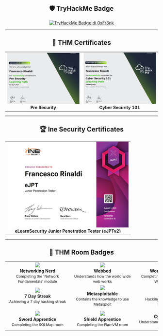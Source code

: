 <div align="center">
  
  ## 🛡️ TryHackMe Badge
  
  <a href="https://tryhackme.com/p/0xFr3nk">
    <img src="https://tryhackme-badges.s3.amazonaws.com/0xFr3nk.png?v=12" alt="TryHackMe Badge di 0xFr3nk" style="border: 0;" />
  </a>
</div>

---

<div align="center">

  ## 🏅 THM Certificates
  <table align="center">
    <tr>
      <td align="center">
        <img src="https://github.com/0xfr3nk/0xfr3nk/blob/main/THM/Pre-Security.png" width="400"/><br/>
        <strong>Pre Security</strong><br/>
      </td>
      <td align="center">
        <img src="https://github.com/0xfr3nk/0xfr3nk/blob/main/THM/Cyber-Security-101.png" width="400"/><br/>
        <strong>Cyber Security 101</strong><br/>
      </td>
    </tr>
  </table>

  ---

  ## 🏆 Ine Security Certificates
  <table align="center">
    <tr>
      <td align="center">
        <img src="https://github.com/0xfr3nk/0xfr3nk/blob/main/Ine%20Security/eJPTv2.png" width="400"/><br/>
        <strong>eLearnSecurity Junior Penetration Tester (eJPTv2)</strong><br/>
      </td>
    </tr>
  </table>

---

## 🏅 THM Room Badges

<table align="center">
  <tr>
    <td align="center">
      <div style="width: 200px;">
        <img src="https://assets.tryhackme.com/img/badges/networkfundamentals.svg" width="100"/><br/>
        <strong>Networking Nerd</strong><br/>
        <span style="font-size: 12px;">Completing the 'Network Fundamentals' module</span>
      </div>
    </td>
    <td align="center">
      <div style="width: 200px;">
        <img src="https://assets.tryhackme.com/img/badges/webbed.svg" width="100"/><br/>
        <strong>Webbed</strong><br/>
        <span style="font-size: 12px;">Understands how the world wide web works</span>
      </div>
    </td>
    <td align="center">
      <div style="width: 200px;">
        <img src="https://assets.tryhackme.com/img/badges/howthewebworks.svg" width="100"/><br/>
        <strong>World Wide Web</strong><br/>
        <span style="font-size: 12px;">Completing the 'How The Web Works' module</span>
      </div>
    </td>
    <td align="center">
      <div style="width: 200px;">
        <img src="https://assets.tryhackme.com/img/badges/linux.svg" width="100"/><br/>
        <strong>cat linux.txt</strong><br/>
        <span style="font-size: 12px;">Being competent in Linux</span>
      </div>
    </td>
  </tr>

  <tr>
    <td align="center">
      <div style="width: 200px;">
        <img src="https://assets.tryhackme.com/img/badges/streak7.svg" width="100"/><br/>
        <strong>7 Day Streak</strong><br/>
        <span style="font-size: 12px;">Achieving a 7 day hacking streak</span>
      </div>
    </td>
    <td align="center">
      <div style="width: 200px;">
        <img src="https://assets.tryhackme.com/img/badges/metasploit.svg" width="100"/><br/>
        <strong>Metasploitable</strong><br/>
        <span style="font-size: 12px;">Contains the knowledge to use Metasploit</span>
      </div>
    </td>
    <td align="center">
      <div style="width: 200px;">
        <img src="https://assets.tryhackme.com/img/badges/blue.svg" width="100"/><br/>
        <strong>Blue</strong><br/>
        <span style="font-size: 12px;">Hacking into Windows via EternalBlue</span>
      </div>
    </td>
    <td align="center">
      <div style="width: 200px;">
        <img src="https://assets.tryhackme.com/img/badges/owasptop10.svg" width="100"/><br/>
        <strong>OWASP Top 10</strong><br/>
        <span style="font-size: 12px;">Understanding every OWASP vulnerability</span>
      </div>
    </td>
  </tr>

  <tr>
    <td align="center">
      <div style="width: 200px;">
        <img src="https://assets.tryhackme.com/img/badges/swordapprentice.svg" width="100"/><br/>
        <strong>Sword Apprentice</strong><br/>
        <span style="font-size: 12px;">Completing the SQLMap room</span>
      </div>
    </td>
    <td align="center">
      <div style="width: 200px;">
        <img src="https://assets.tryhackme.com/img/badges/shieldapprentice.svg" width="100"/><br/>
        <strong>Shield Apprentice</strong><br/>
        <span style="font-size: 12px;">Completing the FlareVM room</span>
      </div>
    </td>
    <td align="center">
      <div style="width: 200px;">
        <img src="https://assets.tryhackme.com/img/badges/careerready.svg" width="100"/><br/>
        <strong>Cyber Ready</strong><br/>
        <span style="font-size: 12px;">Understanding impact of training on teams</span>
      </div>
    </td>
    <td></td>
  </tr>
</table>


<!--
https://github.com/anuraghazra/github-readme-stats, https://github.com/anuraghazra/convoychat 
-->
<!--
---
<div align="center">
<a href="https://github.com/0xfr3nk/0xfr3nk">
  <img height=150 align="center" src="https://github-readme-stats.vercel.app/api?username=0xfr3nk&show_icons=true&title_color=ff6e96&icon_color=79dafa&text_color=f8f8f2&bg_color=282a36" />
</a>

<a href="https://github.com/0xfr3nk/0xfr3nk">
  <img height=150 align="center" src="https://github-readme-stats.vercel.app/api/top-langs?username=0xfr3nk&show_icons=true&title_color=ff6e96&icon_color=79dafa&text_color=f8f8f2&bg_color=282a36&layout=compact&langs_count=8&card_width=320" />
</a>
</div>
-->
